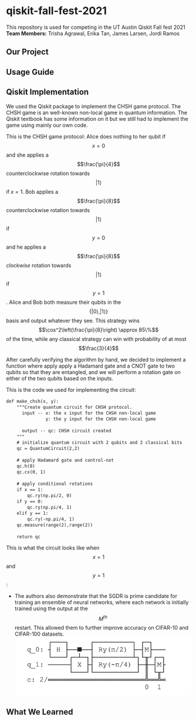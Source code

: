 # qiskit-fall-fest-2021
This repository is used for competing in the UT Austin Qiskit Fall fest 2021\
 **Team Members:** Trisha Agrawal, Erika Tan, James Larsen, Jordi Ramos

## Our Project

## Usage Guide

## Qiskit Implementation

We used the Qiskit package to implement the CHSH game protocol. The CHSH game is an well-known non-local game in quantum information. The Qiskit textbook has some information on it but we still had to implement the game using mainly our own code.

This is the CHSH game protocol: Alice does nothing to her qubit if $$x=0$$ and she applies a $$\frac{\pi}{4}$$ counterclockwise rotation towards $$|1\rangle$$ if $x=1$. Bob applies a $$\frac{\pi}{8}$$ counterclockwise rotation towards $$|1\rangle$$ if $$y=0$$ and he applies a $$\frac{\pi}{8}$$ *clockwise* rotation towards $$|1\rangle$$ if $$y=1$$. Alice and Bob both measure 
their qubits in the $$\{|0\rangle,|1\rangle \}$$ basis and output whatever they see. 
This strategy wins $$\cos^2\left(\frac{\pi}{8}\right) \approx 85\%$$ of the time, 
while any classical strategy can win with probability of at most $$\frac{3}{4}$$

After carefully verifying the algorithm by hand, we decided to implement a function where apply apply a Hadamard gate and a CNOT gate to two qubits so that they are entangled, and we will perform a rotation gate on either of the two qubits based on the inputs.

This is the code we used for implementing the circuit:
```
def make_chsh(x, y):
    """Create quantum circuit for CHSH protocol.
      input -- x: the x input for the CHSH non-local game
               y: the y input for the CHSH non-local game

      output -- qc: CHSH circuit created
    """
    # initialize quantum circuit with 2 qubits and 2 classical bits
    qc = QuantumCircuit(2,2)

    # apply Hadamard gate and control-not
    qc.h(0)
    qc.cx(0, 1)
    
    # apply conditional rotations
    if x == 1:
        qc.ry(np.pi/2, 0)
    if y == 0:
        qc.ry(np.pi/4, 1)
    elif y == 1:
        qc.ry(-np.pi/4, 1)
    qc.measure(range(2),range(2))
    
    return qc
```
This is what the circuit looks like when $$ x=1 $$ and $$ y=1 $$:
  * The authors also demonstrate that the SGDR is prime candidate for training an ensemble of neural networks, where each network is initially trained using the output at the $$ M^{th} $$ restart. This allowed them to further improve accuracy on CIFAR-10 and CIFAR-100 datasets.
![](pictures/CHSH.png)


## What We Learned